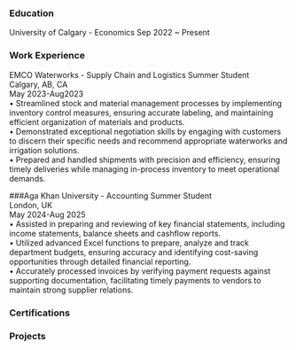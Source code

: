 ### Education 
University of Calgary - Economics             Sep 2022 ~ Present

### Work Experience
EMCO Waterworks - Supply Chain and Logistics Summer Student  
Calgary, AB, CA  
May 2023-Aug2023  
•	Streamlined stock and material management processes by implementing inventory control measures, ensuring accurate labeling, and maintaining efficient organization of materials and products.  
•	Demonstrated exceptional negotiation skills by engaging with customers to discern their specific needs and recommend appropriate waterworks and irrigation solutions.  
•	Prepared and handled shipments with precision and efficiency, ensuring timely deliveries while managing in-process inventory to meet operational demands.   
  
###Aga Khan University - Accounting Summer Student  
London, UK  
May 2024-Aug 2025  
•	Assisted in preparing and reviewing of key financial statements, including income statements, balance sheets and cashflow reports.   
•	Utilized advanced Excel functions to prepare, analyze and track department budgets, ensuring accuracy and identifying cost-saving opportunities through detailed financial reporting.  
•	Accurately processed invoices by verifying payment requests against supporting documentation, facilitating timely payments to vendors to maintain strong supplier relations.   
  
  
### Certifications  
  
  
### Projects  
 

